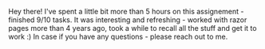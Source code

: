 Hey there! I've spent a little bit more than 5 hours on this assignement - finished 9/10 tasks. 
It was interesting and refreshing - worked with razor pages more than 4 years ago, took a while to recall all the stuff and get it to work :)
In case if you have any questions - please reach out to me.